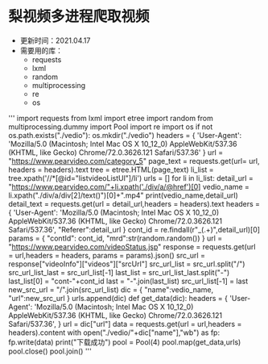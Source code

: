 # 梨视频多进程爬取视频
- 更新时间：2021.04.17
- 需要用的库：
  - requests
  - lxml
  - random
  - multiprocessing
  - re
  - os

'''
import requests
from lxml import etree
import random
from multiprocessing.dummy import Pool
import re
import os
if not os.path.exists("./vedio"):
    os.mkdir("./vedio")
headers = {
    'User-Agent': 'Mozilla/5.0 (Macintosh; Intel Mac OS X 10_12_0) AppleWebKit/537.36 (KHTML, like Gecko) Chrome/72.0.3626.121 Safari/537.36'
}
url = "https://www.pearvideo.com/category_5"
page_text = requests.get(url= url, headers = headers).text
tree = etree.HTML(page_text)
li_list = tree.xpath('//*[@id="listvideoListUl"]/li')
urls = []
for li in li_list:
    detail_url = "https://www.pearvideo.com/"+li.xpath('./div/a/@href')[0]
    vedio_name = li.xpath("./div/a/div[2]/text()")[0]+".mp4"
    print(vedio_name,detail_url)
    detail_text = requests.get(url = detail_url,headers = headers).text
    headers = {
        'User-Agent': 'Mozilla/5.0 (Macintosh; Intel Mac OS X 10_12_0) AppleWebKit/537.36 (KHTML, like Gecko) Chrome/72.0.3626.121 Safari/537.36',
        "Referer":detail_url
    }
    cont_id = re.findall(r"_(.+)",detail_url)[0]
    params = {
    "contId": cont_id,
    "mrd":str(random.random())
    }
    url = "https://www.pearvideo.com/videoStatus.jsp"
    response = requests.get(url = url,headers = headers, params = params).json()
    src_url = response["videoInfo"]["videos"]["srcUrl"]
    src_url_list = src_url.split("/")
    src_url_list_last = src_url_list[-1]
    last_list = src_url_list_last.split("-")
    last_list[0] = "cont-"+cont_id
    last = "-".join(last_list)
    src_url_list[-1] = last
    new_src_url = "/".join(src_url_list)
    dic = {
        "name":vedio_name,
        "url":new_src_url
    }
    urls.append(dic)
def get_data(dic):
    headers = {
        'User-Agent': 'Mozilla/5.0 (Macintosh; Intel Mac OS X 10_12_0) AppleWebKit/537.36 (KHTML, like Gecko) Chrome/72.0.3626.121 Safari/537.36',
    }
    url = dic["url"]
    data = requests.get(url = url,headers = headers).content
    with open("./vedio/"+dic["name"],"wb") as fp:
        fp.write(data)
        print("下载成功")
pool = Pool(4)
pool.map(get_data,urls)
pool.close()
pool.join()
'''
